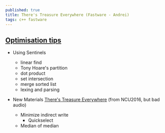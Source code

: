 ```yaml
---
published: true
title: There's Treasure Everywhere (Fastware - Andrei)
tags: c++ fastware
---
```

## [Optimisation tips](https://www.youtube.com/watch?v=AxnotgLql0k)
- Using Sentinels
	- linear find
    - Tony Hoare's partition
    - dot product
    - set intersection
    - merge sorted list
    - lexing and parsing
    
- New Materials  [There's Treasure Everywhere](https://www.youtube.com/watch?v=fd1_Miy1Clg&t=654s) (from NCU2016, but bad audio)
	- Minimize indirect write
    	- Quickselect
    - Median of median

